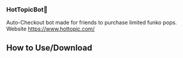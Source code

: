 ### HotTopicBot👣

Auto-Checkout bot made for friends to purchase limited funko pops.
Website https://www.hottopic.com/

## How to Use/Download









